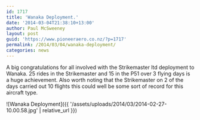 ```yaml
---
id: 1717
title: 'Wanaka Deployment.'
date: '2014-03-04T21:38:10+13:00'
author: Paul McSweeney
layout: post
guid: 'https://www.pioneeraero.co.nz/?p=1717'
permalink: /2014/03/04/wanaka-deployment/
categories: news
---
```


A big congratulations for all involved with the Strikemaster ltd deployment to Wanaka. 25 rides in the Strikemaster and 15 in the P51 over 3 flying days is a huge achievement. Also worth noting that the Strikemaster on 2 of the days carried out 10 flights this could well be some sort of record for this aircraft type.

![Wanaka Deployment]({{ '/assets/uploads/2014/03/2014-02-27-10.00.58.jpg' | relative_url }})
